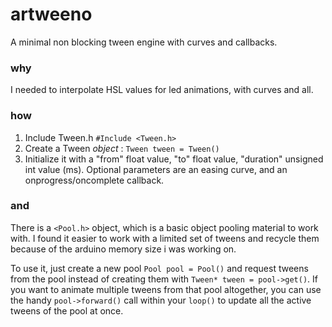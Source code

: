 # artweeno

A minimal non blocking tween engine with curves and callbacks.

### why

I needed to interpolate HSL values for led animations, with curves and all.

### how

1. Include Tween.h `#Include <Tween.h>`
2. Create a Tween _object_ : `Tween tween = Tween()`
3. Initialize it with a "from" float value, "to" float value, "duration" unsigned int value (ms). Optional parameters are an easing curve, and an onprogress/oncomplete callback.

### and

There is a `<Pool.h>` object, which is a basic object pooling material to work with. I found it easier to work with a limited set of tweens and recycle them because of the arduino memory size i was working on.

To use it, just create a new pool `Pool pool = Pool()` and request tweens from the pool instead of creating them with `Tween* tween = pool->get()`. If you want to animate multiple tweens from that pool altogether, you can use the handy `pool->forward()` call within your `loop()` to update all the active tweens of the pool at once.
